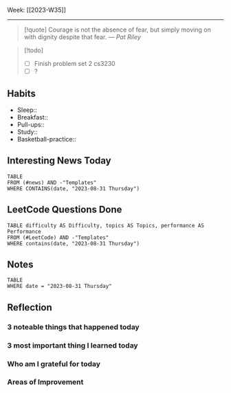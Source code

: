 Week: [[2023-W35]]
- - -
>[!quote]
> Courage is not the absence of fear, but simply moving on with dignity despite that fear.
> — <cite>Pat Riley</cite>

>[!todo]
>- [ ] Finish problem set 2 cs3230
>- [ ] ?

## Habits

- Sleep:: 
- Breakfast:: 
- Pull-ups:: 
- Study:: 
- Basketball-practice:: 
## Interesting News Today

```dataview
TABLE 
FROM (#news) AND -"Templates"
WHERE CONTAINS(date, "2023-08-31 Thursday") 
```

## LeetCode Questions Done

```dataview
TABLE difficulty AS Difficulty, topics AS Topics, performance AS Performance
FROM (#LeetCode) AND -"Templates"
WHERE contains(date, "2023-08-31 Thursday") 
```

## Notes

```dataview
TABLE
WHERE date = "2023-08-31 Thursday"
```

## Reflection

### 3 noteable things that happened today

### 3 most important thing I learned today

### Who am I grateful for today

### Areas of Improvement